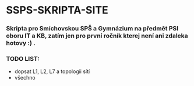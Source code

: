 # SSPS-SKRIPTA-SITE

### Skripta pro **Smíchovskou SPŠ a Gymnázium** na předmět PSI oboru IT a KB, zatím jen pro první ročník kterej není ani zdaleka hotovy :) .

### TODO LIST: 
- dopsat L1, L2, L7 a topologii sítí
- všechno
